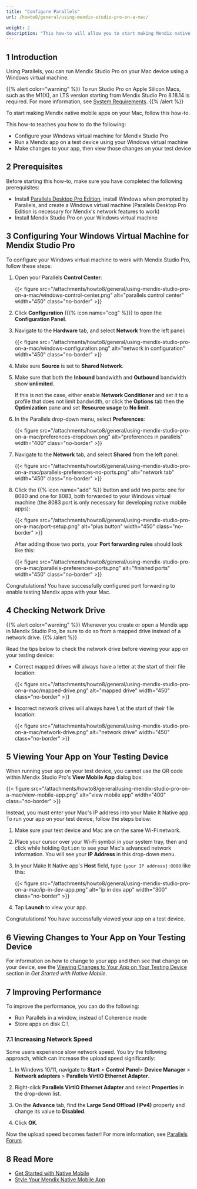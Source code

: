 ```yaml
---
title: "Configure Parallels"
url: /howto8/general/using-mendix-studio-pro-on-a-mac/

weight: 2
description: "This how-to will allow you to start making Mendix native mobile apps on your Mac device."
---
```


## 1 Introduction

Using Parallels, you can run Mendix Studio Pro on your Mac device using a Windows virtual machine. 

{{% alert color="warning" %}}
To run Studio Pro on Apple Silicon Macs, such as the M1(X), an LTS version starting from Mendix Studio Pro 8.18.14 is required. For more information, see [System Requirements](/refguide8/system-requirements/).
{{% /alert %}}

To start making Mendix native mobile apps on your Mac, follow this how-to.

This how-to teaches you how to do the following:

* Configure your Windows virtual machine for Mendix Studio Pro
* Run a Mendix app on a test device using your Windows virtual machine
* Make changes to your app, then view those changes on your test device

## 2 Prerequisites

Before starting this how-to, make sure you have completed the following prerequisites:

* Install [Parallels Desktop Pro Edition](https://www.parallels.com/products/desktop/pro/), install Windows when prompted by Parallels, and create a Windows virtual machine (Parallels Desktop Pro Edition is necessary for Mendix's network features to work)
* Install Mendix Studio Pro on your Windows virtual machine

## 3 Configuring Your Windows Virtual Machine for Mendix Studio Pro

To configure your Windows virtual machine to work with Mendix Studio Pro, follow these steps:

1. Open your Parallels **Control Center**:

    {{< figure src="/attachments/howto8/general/using-mendix-studio-pro-on-a-mac/windows-control-center.png" alt="parallels control center"   width="450"  class="no-border" >}}

2. Click **Configuration** ({{% icon name="cog" %}}) to open the **Configuration Panel**.
3. Navigate to the **Hardware** tab, and select **Network** from the left panel:

    {{< figure src="/attachments/howto8/general/using-mendix-studio-pro-on-a-mac/windows-configuration.png" alt="network in configuration"   width="450"  class="no-border" >}}

4. Make sure **Source** is set to **Shared Network**.
5. Make sure that both the **Inbound** bandwidth and **Outbound** bandwidth show **unlimited**.

    If this is not the case, either enable **Network Conditioner** and set it to a profile that does not limit bandwidth, or click the **Options** tab then the **Optimization** pane and set **Resource usage** to **No limit**.
6. In the Parallels drop-down menu, select **Preferences**:

    {{< figure src="/attachments/howto8/general/using-mendix-studio-pro-on-a-mac/preferences-dropdown.png" alt="preferences in parallels"   width="400"  class="no-border" >}}

7. Navigate to the **Network** tab, and select **Shared** from the left panel:

    {{< figure src="/attachments/howto8/general/using-mendix-studio-pro-on-a-mac/parallels-preferences-no-ports.png" alt="network tab"   width="450"  class="no-border" >}}

8. Click the {{% icon name="add" %}} button and add two ports: one for 8080 and one for 8083, both forwarded to your Windows virtual machine (the 8083 port is only necessary for developing native mobile apps):

    {{< figure src="/attachments/howto8/general/using-mendix-studio-pro-on-a-mac/port-setup.png" alt="plus button"   width="450"  class="no-border" >}}

    After adding those two ports, your **Port forwarding rules** should look like this:

    {{< figure src="/attachments/howto8/general/using-mendix-studio-pro-on-a-mac/parallels-preferences-ports.png" alt="finished ports"   width="450"  class="no-border" >}}

Congratulations! You have successfully configured port forwarding to enable testing Mendix apps with your Mac. 

## 4 Checking Network Drive

{{% alert color="warning" %}}
Whenever you create or open a Mendix app in Mendix Studio Pro, be sure to do so from a mapped drive instead of a network drive.
{{% /alert %}}

Read the tips below to check the network drive before viewing your app on your testing device:

* Correct mapped drives will always have a letter at the start of their file location:

    {{< figure src="/attachments/howto8/general/using-mendix-studio-pro-on-a-mac/mapped-drive.png" alt="mapped drive"   width="450"  class="no-border" >}}

* Incorrect network drives will always have **\\** at the start of their file location:

    {{< figure src="/attachments/howto8/general/using-mendix-studio-pro-on-a-mac/network-drive.png" alt="network drive"   width="450"  class="no-border" >}}

## 5 Viewing Your App on Your Testing Device

When running your app on your test device, you cannot use the QR code within Mendix Studio Pro's **View Mobile App** dialog box:

{{< figure src="/attachments/howto8/general/using-mendix-studio-pro-on-a-mac/view-mobile-app.png" alt="view mobile app"   width="400"  class="no-border" >}}

Instead, you must enter your Mac's IP address into your Make It Native app. To run your app on your test device, follow the steps below:

1. Make sure your test device and Mac are on the same Wi-Fi network.

2. Place your cursor over your Wi-Fi symbol in your system tray, then and click while holding <kbd>Option</kbd> to see your Mac's advanced network information. You will see your **IP Address** in this drop-down menu.

3. In your Make It Native app's **Host** field, type `{your IP address}:8080` like this:

    {{< figure src="/attachments/howto8/general/using-mendix-studio-pro-on-a-mac/ip-in-dev-app.png" alt="ip in dev app"   width="300"  class="no-border" >}}

4. Tap **Launch** to view your app.

Congratulations! You have successfully viewed your app on a test device.

## 6 Viewing Changes to Your App on Your Testing Device

For information on how to change to your app and then see that change on your device, see the [Viewing Changes to Your App on Your Testing Device](/howto8/mobile/getting-started-with-native-mobile/#viewingchanges) section in *Get Started with Native Mobile*.

## 7 Improving Performance

To improve the performance, you can do the following: 

* Run Parallels in a window, instead of Coherence mode
* Store apps on disk C:\

### 7.1 Increasing Network Speed

Some users experience slow network speed. You try the following approach, which can increase the upload speed significantly:

1. In Windows 10/11, navigate to **Start** > **Control Panel**> **Device Manager** > **Network adapters** > **Parallels VirtIO Ethernet Adapter**. 

2. Right-click **Parallels VirtIO Ethernet Adapter** and select **Properties** in the drop-down list. 
3. On the **Advance** tab, find the **Large Send Offload** **(IPv4)** property and change its value to **Disabled**. 
4. Click **OK**.

Now the upload speed becomes faster! For more information, see [Parallels Forum](https://forum.parallels.com/threads/horribly-slow-upload-download-speeds.264819/).

## 8 Read More

* [Get Started with Native Mobile](/howto8/mobile/getting-started-with-native-mobile/)
* [Style Your Mendix Native Mobile App](/howto8/mobile/how-to-use-native-styling/)
